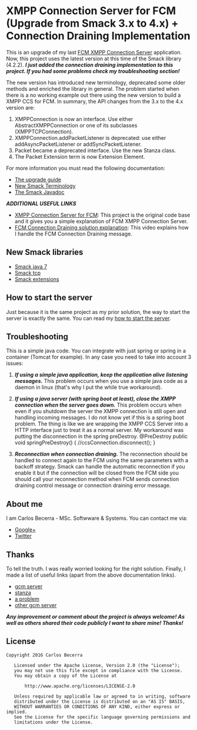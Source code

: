 # XMPP Connection Server for FCM (Upgrade from Smack 3.x to 4.x) + Connection Draining Implementation
This is an upgrade of my last [FCM XMPP Connection Server](https://github.com/carlosCharz/fcmxmppserver) application. Now, this project uses the latest version at this time of the Smack library (4.2.2). _**I just added the connection draining implementation to this project. If you had some problems check my troubleshooting section!**_

The new version has introduced new terminology, deprecated some older methods and enriched the library in general. The problem started when there is a no working example out there using the new version to build a XMPP CCS for FCM. In summary, the API changes from the 3.x to the 4.x version are:

1. XMPPConnection is now an interface. Use either AbstractXMPPConnection or one of its subclasses (XMPPTCPConnection).
2. XMPPConnection.addPacketListener is deprecated: use either addAsyncPacketListener or addSyncPacketListener.
3. Packet became a deprecated interface. Use the new Stanza class.
4. The Packet Extension term is now Extension Element.
  
For more information you must read the following documentation: 
 
* [The upgrade guide](https://github.com/igniterealtime/Smack/wiki/Smack-4.1-Readme-and-Upgrade-Guide)
* [New Smack Terminology](https://github.com/igniterealtime/Smack/wiki/New-Smack-Terminology)
* [The Smack Javadoc](http://download.igniterealtime.org/smack/docs/latest/javadoc/)

_**ADDITIONAL USEFUL LINKS**_

* [XMPP Connection Server for FCM](https://github.com/carlosCharz/fcmxmppserver): This project is the original code base and it gives you a simple explanation of FCM XMPP Connection Server.
* [FCM Connection Draining solution explanation](https://youtu.be/6AQCnNWPksg): This video explains how I handle the FCM Connection Draining message.

## New Smack libraries

 * [Smack java 7](https://mvnrepository.com/artifact/org.igniterealtime.smack/smack-java7)
 * [Smack tcp](https://mvnrepository.com/artifact/org.igniterealtime.smack/smack-tcp)
 * [Smack extensions](https://mvnrepository.com/artifact/org.igniterealtime.smack/smack-extensions)

## How to start the server
Just because it is the same project as my prior solution, the way to start the server is exactly the same. You can read my [how to start the server](https://github.com/carlosCharz/fcmxmppserver).

## Troubleshooting
This is a simple java code. You can integrate with just spring or spring in a container (Tomcat for example). In any case you need to take into account 3 issues: 

1. _**If using a simple java application, keep the application alive listening messages.**_ This problem occurs when you use a simple java code as a daemon in linux (that's why I put the while true workaround).

2. _**If using a java server (with spring boot at least), close the XMPP connection when the server goes down.**_ This problem occurs when even if you shutdown the server the XMPP connection is still open and handling incoming messages. I do not know yet if this is a spring boot problem. The thing is like we are wrapping the XMPP CCS Server into a HTTP interface just to treat it as a normal server. My workaround was putting the disconnection in the spring preDestroy. @PreDestroy public void springPreDestroy() { //ccsConnection.disconnect(); }

3. _**Reconnection when connection draining.**_ The reconnection should be handled to connect again to the FCM using the same parameters with a backoff strategy. Smack can handle the automatic reconnection if you enable it but if the connection will be closed from the FCM side you should call your reconnection method when FCM sends connection draining control message or connection draining error message.

## About me
I am Carlos Becerra - MSc. Softwware & Systems. You can contact me via:

* [Google+](https://plus.google.com/+CarlosBecerraRodr%C3%ADguez)
* [Twitter](https://twitter.com/CarlosBecerraRo)

## Thanks
To tell the truth. I was really worried looking for the right solution. Finally, I made a list of useful links (apart from the above documentation links).

* [gcm server](http://www.marothiatechs.com/2015/08/building-your-own-android-chat_18.html)
* [stanza](http://www.programcreek.com/java-api-examples/index.php?api=org.jivesoftware.smack.packet.Stanza)
* [a problem](https://community.igniterealtime.org/thread/59532)
* [other gcm server](https://github.com/googlesamples/friendlyping/blob/master/server/Java/src/main/java/com/gcm/samples/friendlyping/GcmServer.java)

_**Any improvement or comment about the project is always welcome! As well as others shared their code publicly I want to share mine! Thanks!**_

## License
```javas
Copyright 2016 Carlos Becerra

   Licensed under the Apache License, Version 2.0 (the "License");
   you may not use this file except in compliance with the License.
   You may obtain a copy of the License at

       http://www.apache.org/licenses/LICENSE-2.0

   Unless required by applicable law or agreed to in writing, software
   distributed under the License is distributed on an "AS IS" BASIS,
   WITHOUT WARRANTIES OR CONDITIONS OF ANY KIND, either express or implied.
   See the License for the specific language governing permissions and
   limitations under the License.
